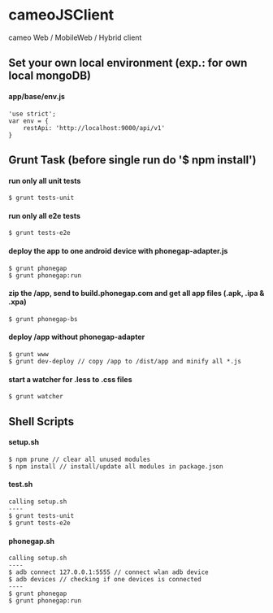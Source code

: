 cameoJSClient
==================

cameo Web / MobileWeb / Hybrid client


Set your own local environment (exp.: for own local mongoDB)
--------
#### app/base/env.js
    'use strict';
    var env = {
        restApi: 'http://localhost:9000/api/v1'
    }


Grunt Task (before single run do '$ npm install')
--------
#### run only all unit tests
    $ grunt tests-unit

#### run only all e2e tests
    $ grunt tests-e2e

#### deploy the app to one android device with phonegap-adapter.js
    $ grunt phonegap
    $ grunt phonegap:run

#### zip the /app, send to build.phonegap.com and get all app files (.apk, .ipa & .xpa)
    $ grunt phonegap-bs

#### deploy /app without phonegap-adapter
    $ grunt www
    $ grunt dev-deploy // copy /app to /dist/app and minify all *.js

#### start a watcher for .less to .css files
    $ grunt watcher


Shell Scripts
--------
#### setup.sh
    $ npm prune // clear all unused modules
    $ npm install // install/update all modules in package.json

#### test.sh
    calling setup.sh
    ----
    $ grunt tests-unit
    $ grunt tests-e2e

#### phonegap.sh
    calling setup.sh
    ----
    $ adb connect 127.0.0.1:5555 // connect wlan adb device
    $ adb devices // checking if one devices is connected
    ----
    $ grunt phonegap
    $ grunt phonegap:run